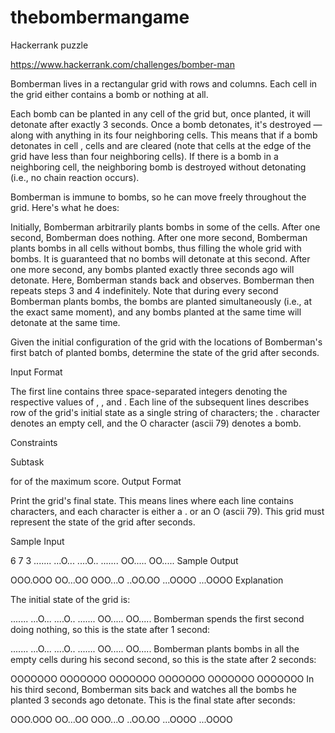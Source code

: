 # thebombermangame
Hackerrank puzzle

https://www.hackerrank.com/challenges/bomber-man

Bomberman lives in a rectangular grid with  rows and  columns. Each cell in the grid either contains a bomb or nothing at all.

Each bomb can be planted in any cell of the grid but, once planted, it will detonate after exactly 3 seconds. Once a bomb detonates, it's destroyed — along with anything in its four neighboring cells. This means that if a bomb detonates in cell , cells  and  are cleared (note that cells at the edge of the grid have less than four neighboring cells). If there is a bomb in a neighboring cell, the neighboring bomb is destroyed without detonating (i.e., no chain reaction occurs).

Bomberman is immune to bombs, so he can move freely throughout the grid. Here's what he does:

Initially, Bomberman arbitrarily plants bombs in some of the cells.
After one second, Bomberman does nothing.
After one more second, Bomberman plants bombs in all cells without bombs, thus filling the whole grid with bombs. It is guaranteed that no bombs will detonate at this second.
After one more second, any bombs planted exactly three seconds ago will detonate. Here, Bomberman stands back and observes.
Bomberman then repeats steps 3 and 4 indefinitely.
Note that during every second Bomberman plants bombs, the bombs are planted simultaneously (i.e., at the exact same moment), and any bombs planted at the same time will detonate at the same time.

Given the initial configuration of the grid with the locations of Bomberman's first batch of planted bombs, determine the state of the grid after  seconds.

Input Format

The first line contains three space-separated integers denoting the respective values of , , and . 
Each line  of the  subsequent lines describes row  of the grid's initial state as a single string of  characters; the . character denotes an empty cell, and the O character (ascii 79) denotes a bomb.

Constraints

Subtask

 for  of the maximum score.
Output Format

Print the grid's final state. This means  lines where each line contains  characters, and each character is either a . or an O (ascii 79). This grid must represent the state of the grid after  seconds.

Sample Input

6 7 3
.......
...O...
....O..
.......
OO.....
OO.....
Sample Output

OOO.OOO
OO...OO
OOO...O
..OO.OO
...OOOO
...OOOO
Explanation

The initial state of the grid is:

.......
...O...
....O..
.......
OO.....
OO.....
Bomberman spends the first second doing nothing, so this is the state after 1 second:

.......
...O...
....O..
.......
OO.....
OO.....
Bomberman plants bombs in all the empty cells during his second second, so this is the state after 2 seconds:

OOOOOOO
OOOOOOO
OOOOOOO
OOOOOOO
OOOOOOO
OOOOOOO
In his third second, Bomberman sits back and watches all the bombs he planted 3 seconds ago detonate. This is the final state after  seconds:

OOO.OOO
OO...OO
OOO...O
..OO.OO
...OOOO
...OOOO
